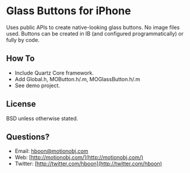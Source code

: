 Glass Buttons for iPhone
====

Uses public APIs to create native-looking glass buttons. No image files used. Buttons can be created in IB (and configured programmatically) or fully by code.

How To
---
* Include Quartz Core framework.
* Add Global.h, MOButton.h/.m, MOGlassButton.h/.m
* See demo project.

License
---
BSD unless otherwise stated.

Questions?
---
* Email: [hboon@motionobj.com](mailto:hboon@motionobj.com)
* Web: [http://motionobj.com/](http://motionobj.com/)
* Twitter: [http://twitter.com/hboon](http://twitter.com/hboon)

